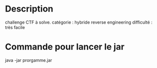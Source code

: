# Description
challenge CTF à solve.
catégorie : hybride reverse engineering
difficulté : très facile

# Commande pour lancer le jar
java -jar prorgamme.jar
